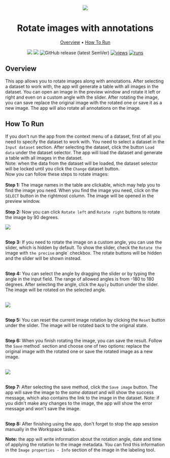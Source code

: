 <div align="center" markdown>
<img src="https://user-images.githubusercontent.com/115161827/225942179-0eba5f1a-0c2b-4402-9549-93292f1eb4ec.jpg"/>

# Rotate images with annotations

<p align="center">
  <a href="#Overview">Overview</a> •
  <a href="#How-To-Run">How To Run</a>
</p>

[![](https://img.shields.io/badge/supervisely-ecosystem-brightgreen)](https://ecosystem.supervise.ly/apps/supervisely-ecosystem/rotate-images)
[![](https://img.shields.io/badge/slack-chat-green.svg?logo=slack)](https://supervise.ly/slack)
![GitHub release (latest SemVer)](https://img.shields.io/github/v/release/supervisely-ecosystem/rotate-images)
[![views](https://app.supervise.ly/img/badges/views/supervisely-ecosystem/rotate-images)](https://supervise.ly)
[![runs](https://app.supervise.ly/img/badges/runs/supervisely-ecosystem/rotate-images)](https://supervise.ly)

</div>

## Overview
This app allows you to rotate images along with annotations. After selecting a dataset to work with, the app will generate a table with all images in the dataset. You can open an image in the preview window and rotate it left or right and even on a custom angle with the slider. After rotating the image, you can save replace the original image with the rotated one or save it as a new image. The app will also rotate all annotations on the image.

## How To Run

If you don't run the app from the context menu of a dataset, first of all you need to specify the dataset to work with. You need to select a dataset in the `Input dataset` section. After selecting the dataset, click the button `Load data` under the dataset selector. The app will load the dataset and generate a table with all images in the dataset.<br>
Note: when the data from the dataset will be loaded, the dataset selector will be locked until you click the `Change` dataset button.<br>
Now you can follow these steps to rotate images:<br>
<br>
**Step 1:** The image names in the table are clickable, which may help you to find the image you need. When you find the image you need, click on the `SELECT` button in the rightmost column. The image will be opened in the preview window.<br><br>
**Step 2:** Now you can click `Rotate left` and `Rotate right` buttons to rotate the image by 90 degrees.

<img src="https://user-images.githubusercontent.com/115161827/225948144-395cab9c-9317-4721-8b09-bd859732f6c0.png"/> <br><br>

**Step 3:** If you need to rotate the image on a custom angle, you can use the slider, which is hidden by default. To show the slider, check the `Rotate the `image with `the precise` angle` checkbox. The rotate buttons will be hidden and the slider will be shown instead.<br><br>

**Step 4:** You can select the angle by dragging the slider or by typing the angle in the input field. The range of allowed angles is from -180 to 180 degrees. After selecting the angle, click the `Apply` button under the slider. The image will be rotated on the selected angle.<br><br>

<img src="https://user-images.githubusercontent.com/115161827/225950116-57dc36db-0054-4106-8d6b-99000fb2ff5f.png"/> <br><br>

**Step 5:** You can reset the current image rotation by clicking the `Reset` button under the slider. The image will be rotated back to the original state.<br><br>

**Step 6:** When you finish rotating the image, you can save the result. Follow the `Save` method` section and choose one of two options: replace the original image with the rotated one or save the rotated image as a new image.<br><br>

<img src="https://user-images.githubusercontent.com/115161827/225951045-440f86f7-b058-4172-be5d-eea94a2b6172.png"/> <br><br>

**Step 7:** After selecting the save method, click the `Save image` button. The app will save the image to the _same dataset_ and will show the success message, which also contains the link to the image in the dataset. Note: if you didn't make any changes to the image, the app will show the error message and won't save the image.<br><br>

**Step 8:** After finishing using the app, don't forget to stop the app session manually in the Workspace tasks.

**Note:** the app will write information about the rotation angle, date and time of applying the rotation to the image metadata. You can find this information in the `Image properties - Info` section of the image in the labeling tool.<br>
